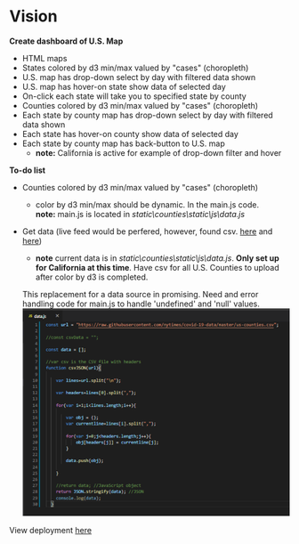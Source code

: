 # Vision  
**Create dashboard of U.S. Map**  
- HTML maps
- States colored by d3 min/max valued by "cases" (choropleth)  
- U.S. map has drop-down select by day with filtered data shown  
- U.S. map has hover-on state show data of selected day
- On-click each state will take you to specified state by county   
- Counties colored by d3 min/max valued by "cases" (choropleth)  
- Each state by county map has drop-down select by day with filtered data shown  
- Each state has hover-on county show data of selected day
- Each state by county map has back-button to U.S. map  
    - **note:** California is active for example of drop-down filter and hover

**To-do list**  
- Counties colored by d3 min/max valued by "cases" (choropleth)
    - color by d3 min/max should be dynamic. In the main.js code.  
**note:** main.js is located in *static\counties\static\js\data.js*
- Get data (live feed would be perfered, however, found csv. [here](https://github.com/datasets/covid-19) and [here](https://github.com/nytimes/covid-19-data))
    - **note** current data is in *static\counties\static\js\data.js*. **Only set up for California at this time**. Have csv for all U.S. Counties to upload after color by d3 is completed.  
    
    This replacement for a data source in promising. Need and error handling code for main.js to handle 'undefined' and 'null' values.
    ![](pics/datajs.png)

  

View deployment [here](https://shannon-goddard.github.io/COV19MAP/)
